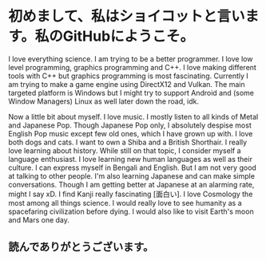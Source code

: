# 初めまして、私はショイコットと言います。私のGitHubにようこそ。

I love everything science.
I am trying to be a better programmer.
I love low level programming, graphics programming and C++.
I love making different tools with C++ 
but graphics programming is most fascinating.
Currently I am trying to make a game engine 
using DirectX12 and Vulkan.
The main targeted platform is Windows 
but I might try to support Android and 
(some Window Managers) 
Linux as well later down the road, idk.

Now a little bit about myself.
I love music. I mostly listen to all kinds of Metal and
Japanese Pop. Though Japanese Pop only,
I absolutely despise most English Pop music 
except few
old ones, which I have grown up with.
I love both dogs and cats.
I want to own a Shiba and a British Shorthair.
I really love learning about history.
While still on that topic,
I consider myself a language enthusiast.
I love learning new human languages as well as their culture.
I can express myself in Bengali and English.
But I am not very good at talking to other people.
I'm also learning Japanese and can make simple conversations. Though I am getting better at Japanese at an alarming rate, might I say xD.
I find Kanji really fascinating [面白い].
I love Cosmology the most among all things science. I would really love to see humanity as a spacefaring civilization before dying.
I would also like to visit Earth's moon and Mars one day.

## 読んでありがとうございます。
<!--
**razerx100/razerx100** is a ✨ _special_ ✨ repository because its `README.md` (this file) appears on your GitHub profile.

Here are some ideas to get you started:

- 🔭 I’m currently working on ...
- 🌱 I’m currently learning ...
- 👯 I’m looking to collaborate on ...
- 🤔 I’m looking for help with ...
- 💬 Ask me about ...
- 📫 How to reach me: ...
- 😄 Pronouns: ...
- ⚡ Fun fact: ...
-->
